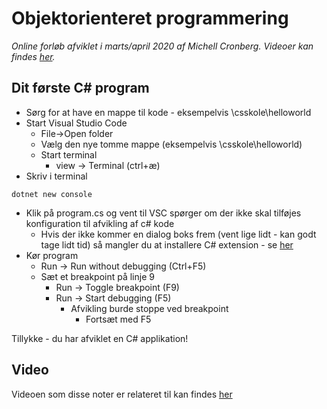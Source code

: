 # Objektorienteret programmering
*Online forløb afviklet i marts/april 2020 af Michell Cronberg. Videoer kan findes [her](https://www.youtube.com/channel/UCZ3FUWtw3OsLiEPmA_NbyDA/videos).*

## Dit første C\# program

- Sørg for at have en mappe til kode - eksempelvis \\csskole\\helloworld
- Start Visual Studio Code 
  - File->Open folder
  - Vælg den nye tomme mappe (eksempelvis \\csskole\\helloworld)
  - Start terminal
    - view -> Terminal (ctrl+æ)
- Skriv i terminal

```
dotnet new console 
```
- Klik på program.cs og vent til VSC spørger om der ikke skal tilføjes konfiguration til afvikling af c# kode
  - Hvis der ikke kommer en dialog boks frem (vent lige lidt - kan godt tage lidt tid) så mangler du at installere C# extension - se [her](../Y02InstallationVSC/readme.md)
- Kør program
  - Run -> Run without debugging (Ctrl+F5)
  - Sæt et breakpoint på linje 9
    - Run -> Toggle breakpoint (F9)
    - Run -> Start debugging (F5)
      - Afvikling burde stoppe ved breakpoint
        - Fortsæt med F5
  
Tillykke - du har afviklet en C\# applikation!

## Video

Videoen som disse noter er relateret til kan findes [her](http://youtu.be/-4eyBPRbwsU?hd=1)

